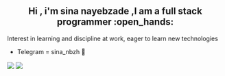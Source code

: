 <h2 align="center">Hi , i'm sina nayebzade ,I am a full stack programmer :open_hands:</h2>


 Interest in learning and discipline at work, eager to learn new technologies

- Telegram = sina_nbzh :iphone:

<a href="https://github.com/sina1010anis">
<img class="w-100" align="center" src="https://github-readme-stats.vercel.app/api?username=sina1010anis&show_icons=true&count_private=true&include_all_commits=true" /></a>

<a href="https://github.com/sina1010anis">
<img align="center" src="https://github-readme-stats.vercel.app/api/top-langs/?username=sina1010anis" />
</a>











